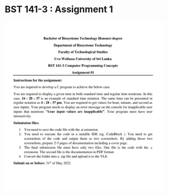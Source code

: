 # BST 141-3 : Assignment 1

![](https://github.com/dilshankarunarathne/bst-141-3-a1/raw/master/Question.jpeg)
